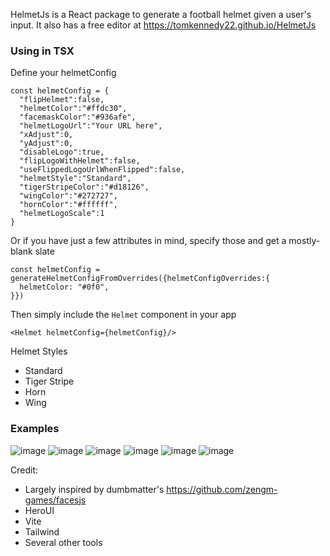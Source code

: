 HelmetJs is a React package to generate a football helmet given a user's input. It also has a free editor at https://tomkennedy22.github.io/HelmetJs


### Using in TSX
Define your helmetConfig
```
const helmetConfig = {
  "flipHelmet":false,
  "helmetColor":"#ffdc30",
  "facemaskColor":"#936afe",
  "helmetLogoUrl":"Your URL here",
  "xAdjust":0,
  "yAdjust":0,
  "disableLogo":true,
  "flipLogoWithHelmet":false,
  "useFlippedLogoUrlWhenFlipped":false,
  "helmetStyle":"Standard",
  "tigerStripeColor":"#d18126",
  "wingColor":"#272727",
  "hornColor":"#ffffff",
  "helmetLogoScale":1
}
```

Or if you have just a few attributes in mind, specify those and get a mostly-blank slate
```
const helmetConfig = generateHelmetConfigFromOverrides({helmetConfigOverrides:{
  helmetColor: "#0f0",
}})
```

Then simply include the `Helmet` component in your app
```
<Helmet helmetConfig={helmetConfig}/>
```

Helmet Styles
- Standard
- Tiger Stripe
- Horn
- Wing


### Examples
![image](https://github.com/user-attachments/assets/8b956960-26f0-4674-9283-bc939483b7e8)
![image](https://github.com/user-attachments/assets/faa66994-2e4f-45db-86e4-b09e68023b81)
![image](https://github.com/user-attachments/assets/394a4937-f547-4fd5-8638-5b76efd87f87)
![image](https://github.com/user-attachments/assets/5aa2c9bb-94f9-4aa5-acee-f23db8889612)
![image](https://github.com/user-attachments/assets/969beaaf-1624-46c7-8ede-a89c6fe65a3e)
![image](https://github.com/user-attachments/assets/40bdefeb-4e06-49a4-9e58-8f8273d67fa8)



Credit:
- Largely inspired by dumbmatter's https://github.com/zengm-games/facesjs
- HeroUI
- Vite
- Tailwind
- Several other tools
